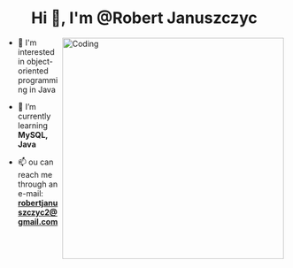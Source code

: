 <h1 align="center">Hi 👋, I'm @Robert Januszczyc</h1>
<img align="right" alt="Coding" width="400" src="https://i.pinimg.com/originals/e8/f4/53/e8f453469a3ec97ecd354df465d73913.gif">

- 👀 I'm interested in object-oriented programming in Java

- 🌱 I’m currently learning **MySQL, Java**

- 📫 ou can reach me through an e-mail: **robertjanuszczyc2@gmail.com**


<p align="left">
</p>


